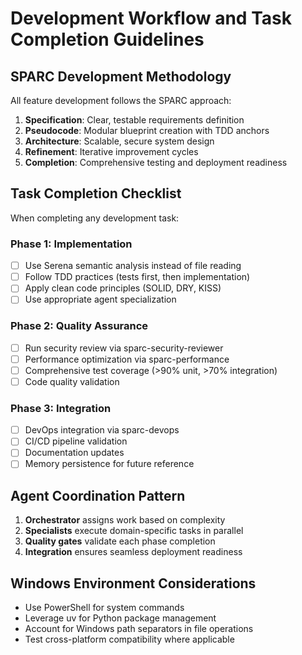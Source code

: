 # Development Workflow and Task Completion Guidelines

## SPARC Development Methodology
All feature development follows the SPARC approach:
1. **Specification**: Clear, testable requirements definition
2. **Pseudocode**: Modular blueprint creation with TDD anchors  
3. **Architecture**: Scalable, secure system design
4. **Refinement**: Iterative improvement cycles
5. **Completion**: Comprehensive testing and deployment readiness

## Task Completion Checklist
When completing any development task:

### Phase 1: Implementation
- [ ] Use Serena semantic analysis instead of file reading
- [ ] Follow TDD practices (tests first, then implementation)
- [ ] Apply clean code principles (SOLID, DRY, KISS)
- [ ] Use appropriate agent specialization

### Phase 2: Quality Assurance  
- [ ] Run security review via sparc-security-reviewer
- [ ] Performance optimization via sparc-performance
- [ ] Comprehensive test coverage (>90% unit, >70% integration)
- [ ] Code quality validation

### Phase 3: Integration
- [ ] DevOps integration via sparc-devops
- [ ] CI/CD pipeline validation
- [ ] Documentation updates
- [ ] Memory persistence for future reference

## Agent Coordination Pattern
1. **Orchestrator** assigns work based on complexity
2. **Specialists** execute domain-specific tasks in parallel
3. **Quality gates** validate each phase completion
4. **Integration** ensures seamless deployment readiness

## Windows Environment Considerations
- Use PowerShell for system commands
- Leverage uv for Python package management
- Account for Windows path separators in file operations
- Test cross-platform compatibility where applicable